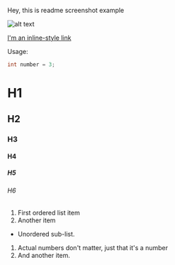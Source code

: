 Hey, this is readme screenshot example

![alt text](http://pngimg.com/uploads/computer_mouse/small/computer_mouse_PNG7701.png)

[I'm an inline-style link](https://www.google.com)

Usage:
```cs
int number = 3;
```


# H1
## H2
### H3
#### H4
##### H5
###### H6


1. First ordered list item
2. Another item
* Unordered sub-list. 
1. Actual numbers don't matter, just that it's a number
4. And another item.
